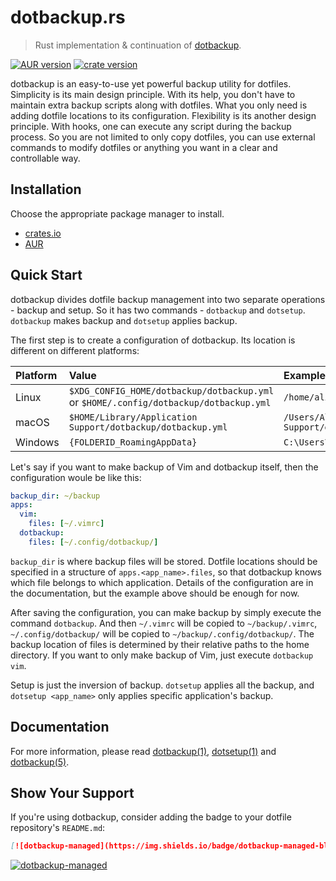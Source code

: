 # dotbackup.rs

> Rust implementation & continuation of [dotbackup](https://github.com/jaxvanyang/dotbackup).

[![AUR version](https://img.shields.io/aur/version/dotbackup)](https://aur.archlinux.org/packages/dotbackup)
[![crate version](https://img.shields.io/crates/v/dotbackup)](https://crates.io/crates/dotbackup)

dotbackup is an easy-to-use yet powerful backup utility for dotfiles. Simplicity
is its main design principle. With its help, you don't have to maintain extra
backup scripts along with dotfiles. What you only need is adding dotfile
locations to its configuration. Flexibility is its another design principle.
With hooks, one can execute any script during the backup process. So you are not
limited to only copy dotfiles, you can use external commands to modify dotfiles
or anything you want in a clear and controllable way.

## Installation

Choose the appropriate package manager to install.

- [crates.io](https://crates.io/crates/dotbackup)
- [AUR](https://aur.archlinux.org/packages/dotbackup)

## Quick Start

dotbackup divides dotfile backup management into two separate operations -
backup and setup. So it has two commands - `dotbackup` and `dotsetup`.
`dotbackup` makes backup and `dotsetup` applies backup.

The first step is to create a configuration of dotbackup. Its location is
different on different platforms:

| Platform | Value | Example |
|:-|:-|:-|
| Linux | `$XDG_CONFIG_HOME/dotbackup/dotbackup.yml` or `$HOME/.config/dotbackup/dotbackup.yml` | `/home/alice/.config/dotbackup/dotbackup.yml` |
| macOS | `$HOME/Library/Application Support/dotbackup/dotbackup.yml` | `/Users/Alice/Library/Application Support/dotbackup/dotbackup.yml` |
| Windows | `{FOLDERID_RoamingAppData}` | `C:\Users\Alice\AppData\Roaming\dotbackup\dotbackup.yml` |

Let's say if you want to make backup of Vim and dotbackup itself, then the
configuration woule be like this:

```yml
backup_dir: ~/backup
apps:
  vim:
    files: [~/.vimrc]
  dotbackup:
    files: [~/.config/dotbackup/]
```

`backup_dir` is where backup files will be stored. Dotfile locations should be
specified in a structure of `apps.<app_name>.files`, so that dotbackup knows
which file belongs to which application. Details of the configuration are in the
documentation, but the example above should be enough for now.

After saving the configuration, you can make backup by simply execute the
command `dotbackup`. And then `~/.vimrc` will be copied to `~/backup/.vimrc`,
`~/.config/dotbackup/` will be copied to `~/backup/.config/dotbackup/`. The
backup location of files is determined by their relative paths to the home
directory. If you want to only make backup of Vim, just execute `dotbackup vim`.

Setup is just the inversion of backup. `dotsetup` applies all the backup, and
`dotsetup <app_name>` only applies specific application's backup.

## Documentation

For more information, please read [dotbackup(1)](docs/dotbackup.1.scdoc),
[dotsetup(1)](dosc/dotsetup.1.scdoc) and [dotbackup(5)](docs/dotbackup.5.scdoc).

## Show Your Support

If you're using dotbackup, consider adding the badge to your dotfile
repository's `README.md`:

```md
[![dotbackup-managed](https://img.shields.io/badge/dotbackup-managed-blue)](https://github.com/jaxvanyang/dotbackup.rs)
```

[![dotbackup-managed](https://img.shields.io/badge/dotbackup-managed-blue)](https://github.com/jaxvanyang/dotbackup.rs)
